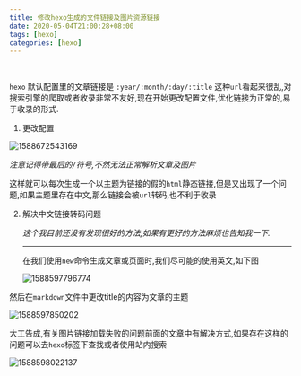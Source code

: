 ```yaml
---
title: 修改hexo生成的文件链接及图片资源链接
date: 2020-05-04T21:00:28+08:00
tags: [hexo]
categories: [hexo]
---
```


​	

`hexo` 默认配置里的文章链接是 `:year/:month/:day/:title` 这种`url`看起来很乱,对搜索引擎的爬取或者收录非常不友好,现在开始更改配置文件,优化链接为正常的,易于收录的形式.

<!--more-->

1. 更改配置

![1588672543169](/images/edit-hexo-url/1588672543169.png)

*注意记得带最后的`/`符号,不然无法正常解析文章及图片*

这样就可以每次生成一个以主题为链接的假的`html`静态链接,但是又出现了一个问题,如果主题里存在中文,那么链接会被`url`转码,也不利于收录

2. 解决中文链接转码问题

   *这个我目前还没有发现很好的方法,如果有更好的方法麻烦也告知我一下.*

   ----

   在我们使用`new`命令生成文章或页面时,我们尽可能的使用英文,如下图

   ![1588597796774](/images/edit-hexo-url/1588597796774.png)

然后在`markdown`文件中更改title的内容为文章的主题

![1588597850202](/images/edit-hexo-url/1588597850202.png)

大工告成,有关图片链接加载失败的问题前面的文章中有解决方式,如果存在这样的问题可以去`hexo`标签下查找或者使用站内搜索

![1588598022137](/images/edit-hexo-url/1588598022137.png)
